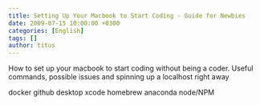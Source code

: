 ```yaml
---
title: Setting Up Your Macbook to Start Coding - Guide for Newbies
date: 2009-07-15 10:00:00 +0300
categories: [English]
tags: []
author: titus
---
```


How to set up your macbook to start coding without being a coder. Useful commands, possible issues and spinning up a localhost right away

docker
github desktop
xcode
homebrew
anaconda
node/NPM